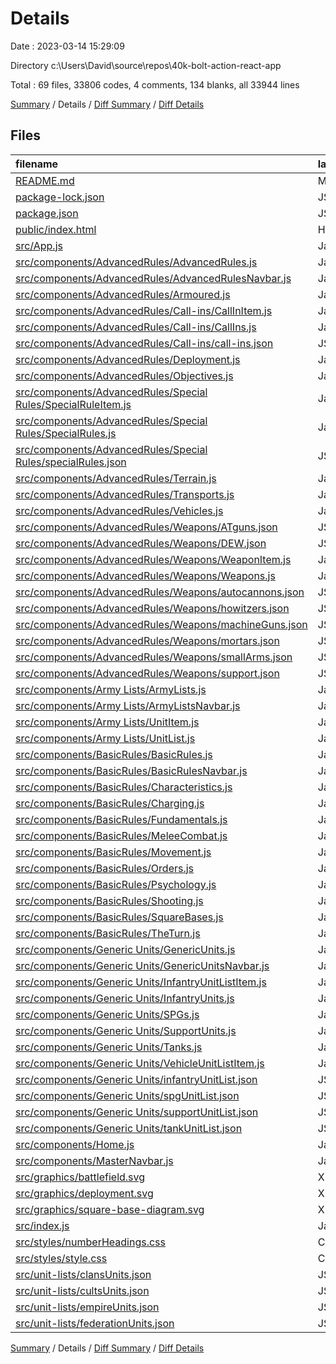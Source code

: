# Details

Date : 2023-03-14 15:29:09

Directory c:\\Users\\David\\source\\repos\\40k-bolt-action-react-app

Total : 69 files,  33806 codes, 4 comments, 134 blanks, all 33944 lines

[Summary](results.md) / Details / [Diff Summary](diff.md) / [Diff Details](diff-details.md)

## Files
| filename | language | code | comment | blank | total |
| :--- | :--- | ---: | ---: | ---: | ---: |
| [README.md](/README.md) | Markdown | 2 | 0 | 2 | 4 |
| [package-lock.json](/package-lock.json) | JSON | 29,667 | 0 | 1 | 29,668 |
| [package.json](/package.json) | JSON | 50 | 0 | 1 | 51 |
| [public/index.html](/public/index.html) | HTML | 11 | 0 | 1 | 12 |
| [src/App.js](/src/App.js) | JavaScript | 174 | 0 | 8 | 182 |
| [src/components/AdvancedRules/AdvancedRules.js](/src/components/AdvancedRules/AdvancedRules.js) | JavaScript | 13 | 0 | 2 | 15 |
| [src/components/AdvancedRules/AdvancedRulesNavbar.js](/src/components/AdvancedRules/AdvancedRulesNavbar.js) | JavaScript | 82 | 0 | 2 | 84 |
| [src/components/AdvancedRules/Armoured.js](/src/components/AdvancedRules/Armoured.js) | JavaScript | 46 | 0 | 1 | 47 |
| [src/components/AdvancedRules/Call-ins/CallInItem.js](/src/components/AdvancedRules/Call-ins/CallInItem.js) | JavaScript | 11 | 0 | 1 | 12 |
| [src/components/AdvancedRules/Call-ins/CallIns.js](/src/components/AdvancedRules/Call-ins/CallIns.js) | JavaScript | 39 | 0 | 2 | 41 |
| [src/components/AdvancedRules/Call-ins/call-ins.json](/src/components/AdvancedRules/Call-ins/call-ins.json) | JSON | 50 | 0 | 1 | 51 |
| [src/components/AdvancedRules/Deployment.js](/src/components/AdvancedRules/Deployment.js) | JavaScript | 48 | 0 | 2 | 50 |
| [src/components/AdvancedRules/Objectives.js](/src/components/AdvancedRules/Objectives.js) | JavaScript | 114 | 0 | 1 | 115 |
| [src/components/AdvancedRules/Special Rules/SpecialRuleItem.js](/src/components/AdvancedRules/Special%20Rules/SpecialRuleItem.js) | JavaScript | 11 | 0 | 1 | 12 |
| [src/components/AdvancedRules/Special Rules/SpecialRules.js](/src/components/AdvancedRules/Special%20Rules/SpecialRules.js) | JavaScript | 40 | 0 | 2 | 42 |
| [src/components/AdvancedRules/Special Rules/specialRules.json](/src/components/AdvancedRules/Special%20Rules/specialRules.json) | JSON | 122 | 0 | 1 | 123 |
| [src/components/AdvancedRules/Terrain.js](/src/components/AdvancedRules/Terrain.js) | JavaScript | 177 | 0 | 2 | 179 |
| [src/components/AdvancedRules/Transports.js](/src/components/AdvancedRules/Transports.js) | JavaScript | 70 | 0 | 1 | 71 |
| [src/components/AdvancedRules/Vehicles.js](/src/components/AdvancedRules/Vehicles.js) | JavaScript | 212 | 0 | 1 | 213 |
| [src/components/AdvancedRules/Weapons/ATguns.json](/src/components/AdvancedRules/Weapons/ATguns.json) | JSON | 30 | 0 | 1 | 31 |
| [src/components/AdvancedRules/Weapons/DEW.json](/src/components/AdvancedRules/Weapons/DEW.json) | JSON | 23 | 0 | 1 | 24 |
| [src/components/AdvancedRules/Weapons/WeaponItem.js](/src/components/AdvancedRules/Weapons/WeaponItem.js) | JavaScript | 14 | 0 | 1 | 15 |
| [src/components/AdvancedRules/Weapons/Weapons.js](/src/components/AdvancedRules/Weapons/Weapons.js) | JavaScript | 182 | 0 | 2 | 184 |
| [src/components/AdvancedRules/Weapons/autocannons.json](/src/components/AdvancedRules/Weapons/autocannons.json) | JSON | 23 | 0 | 1 | 24 |
| [src/components/AdvancedRules/Weapons/howitzers.json](/src/components/AdvancedRules/Weapons/howitzers.json) | JSON | 23 | 0 | 1 | 24 |
| [src/components/AdvancedRules/Weapons/machineGuns.json](/src/components/AdvancedRules/Weapons/machineGuns.json) | JSON | 23 | 0 | 1 | 24 |
| [src/components/AdvancedRules/Weapons/mortars.json](/src/components/AdvancedRules/Weapons/mortars.json) | JSON | 23 | 0 | 1 | 24 |
| [src/components/AdvancedRules/Weapons/smallArms.json](/src/components/AdvancedRules/Weapons/smallArms.json) | JSON | 44 | 0 | 1 | 45 |
| [src/components/AdvancedRules/Weapons/support.json](/src/components/AdvancedRules/Weapons/support.json) | JSON | 44 | 0 | 1 | 45 |
| [src/components/Army Lists/ArmyLists.js](/src/components/Army%20Lists/ArmyLists.js) | JavaScript | 13 | 0 | 2 | 15 |
| [src/components/Army Lists/ArmyListsNavbar.js](/src/components/Army%20Lists/ArmyListsNavbar.js) | JavaScript | 55 | 0 | 2 | 57 |
| [src/components/Army Lists/UnitItem.js](/src/components/Army%20Lists/UnitItem.js) | JavaScript | 68 | 0 | 2 | 70 |
| [src/components/Army Lists/UnitList.js](/src/components/Army%20Lists/UnitList.js) | JavaScript | 18 | 0 | 2 | 20 |
| [src/components/BasicRules/BasicRules.js](/src/components/BasicRules/BasicRules.js) | JavaScript | 15 | 0 | 2 | 17 |
| [src/components/BasicRules/BasicRulesNavbar.js](/src/components/BasicRules/BasicRulesNavbar.js) | JavaScript | 90 | 0 | 2 | 92 |
| [src/components/BasicRules/Characteristics.js](/src/components/BasicRules/Characteristics.js) | JavaScript | 58 | 0 | 1 | 59 |
| [src/components/BasicRules/Charging.js](/src/components/BasicRules/Charging.js) | JavaScript | 97 | 0 | 1 | 98 |
| [src/components/BasicRules/Fundamentals.js](/src/components/BasicRules/Fundamentals.js) | JavaScript | 71 | 0 | 2 | 73 |
| [src/components/BasicRules/MeleeCombat.js](/src/components/BasicRules/MeleeCombat.js) | JavaScript | 81 | 0 | 1 | 82 |
| [src/components/BasicRules/Movement.js](/src/components/BasicRules/Movement.js) | JavaScript | 41 | 0 | 1 | 42 |
| [src/components/BasicRules/Orders.js](/src/components/BasicRules/Orders.js) | JavaScript | 40 | 0 | 2 | 42 |
| [src/components/BasicRules/Psychology.js](/src/components/BasicRules/Psychology.js) | JavaScript | 42 | 0 | 1 | 43 |
| [src/components/BasicRules/Shooting.js](/src/components/BasicRules/Shooting.js) | JavaScript | 179 | 0 | 1 | 180 |
| [src/components/BasicRules/SquareBases.js](/src/components/BasicRules/SquareBases.js) | JavaScript | 52 | 0 | 2 | 54 |
| [src/components/BasicRules/TheTurn.js](/src/components/BasicRules/TheTurn.js) | JavaScript | 58 | 0 | 2 | 60 |
| [src/components/Generic Units/GenericUnits.js](/src/components/Generic%20Units/GenericUnits.js) | JavaScript | 15 | 0 | 2 | 17 |
| [src/components/Generic Units/GenericUnitsNavbar.js](/src/components/Generic%20Units/GenericUnitsNavbar.js) | JavaScript | 42 | 0 | 2 | 44 |
| [src/components/Generic Units/InfantryUnitListItem.js](/src/components/Generic%20Units/InfantryUnitListItem.js) | JavaScript | 65 | 0 | 1 | 66 |
| [src/components/Generic Units/InfantryUnits.js](/src/components/Generic%20Units/InfantryUnits.js) | JavaScript | 14 | 0 | 2 | 16 |
| [src/components/Generic Units/SPGs.js](/src/components/Generic%20Units/SPGs.js) | JavaScript | 14 | 0 | 2 | 16 |
| [src/components/Generic Units/SupportUnits.js](/src/components/Generic%20Units/SupportUnits.js) | JavaScript | 14 | 0 | 3 | 17 |
| [src/components/Generic Units/Tanks.js](/src/components/Generic%20Units/Tanks.js) | JavaScript | 14 | 0 | 3 | 17 |
| [src/components/Generic Units/VehicleUnitListItem.js](/src/components/Generic%20Units/VehicleUnitListItem.js) | JavaScript | 60 | 0 | 1 | 61 |
| [src/components/Generic Units/infantryUnitList.json](/src/components/Generic%20Units/infantryUnitList.json) | JSON | 197 | 0 | 1 | 198 |
| [src/components/Generic Units/spgUnitList.json](/src/components/Generic%20Units/spgUnitList.json) | JSON | 59 | 0 | 1 | 60 |
| [src/components/Generic Units/supportUnitList.json](/src/components/Generic%20Units/supportUnitList.json) | JSON | 76 | 0 | 1 | 77 |
| [src/components/Generic Units/tankUnitList.json](/src/components/Generic%20Units/tankUnitList.json) | JSON | 83 | 0 | 1 | 84 |
| [src/components/Home.js](/src/components/Home.js) | JavaScript | 52 | 0 | 2 | 54 |
| [src/components/MasterNavbar.js](/src/components/MasterNavbar.js) | JavaScript | 53 | 0 | 2 | 55 |
| [src/graphics/battlefield.svg](/src/graphics/battlefield.svg) | XML | 12 | 0 | 0 | 12 |
| [src/graphics/deployment.svg](/src/graphics/deployment.svg) | XML | 31 | 0 | 1 | 32 |
| [src/graphics/square-base-diagram.svg](/src/graphics/square-base-diagram.svg) | XML | 40 | 0 | 0 | 40 |
| [src/index.js](/src/index.js) | JavaScript | 15 | 0 | 3 | 18 |
| [src/styles/numberHeadings.css](/src/styles/numberHeadings.css) | CSS | 44 | 0 | 1 | 45 |
| [src/styles/style.css](/src/styles/style.css) | CSS | 128 | 4 | 33 | 165 |
| [src/unit-lists/clansUnits.json](/src/unit-lists/clansUnits.json) | JSON | 1 | 0 | 0 | 1 |
| [src/unit-lists/cultsUnits.json](/src/unit-lists/cultsUnits.json) | JSON | 1 | 0 | 1 | 2 |
| [src/unit-lists/empireUnits.json](/src/unit-lists/empireUnits.json) | JSON | 429 | 0 | 1 | 430 |
| [src/unit-lists/federationUnits.json](/src/unit-lists/federationUnits.json) | JSON | 1 | 0 | 0 | 1 |

[Summary](results.md) / Details / [Diff Summary](diff.md) / [Diff Details](diff-details.md)